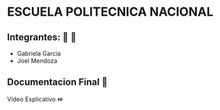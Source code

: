 # ESCUELA POLITECNICA NACIONAL
## Integrantes: 👦 👦
- Gabriela Garcia
- Joel Mendoza

## Documentacion Final 📕

Video Explicativo ⏯️

